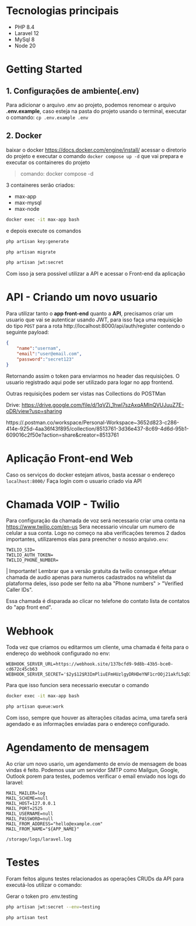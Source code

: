 # Tecnologias principais
- PHP 8.4
- Laravel 12
- MySql 8
- Node 20
# Getting Started
## 1. Configurações de ambiente(.env)
Para adicionar o arquivo .env ao projeto, podemos renomear o arquivo **.env.example**, caso esteja na pasta do projeto usando o terminal, executar o comando: `cp .env.example .env`
## 2. Docker
baixar o docker https://docs.docker.com/engine/install/
acessar o diretorio do projeto e executar o
comando `docker compose up -d` que vai prepara e executar os containeres do projeto

> comando: docker compose -d

3 containeres serão criados:
- max-app 
- max-mysql
- max-node

``` bash
docker exec -it max-app bash
```
e depois execute os comandos
 ``` bash
php artisan key:generate
```

 ``` bash
php artisan migrate
```

``` bash
php artisan jwt:secret
```

Com isso ja sera possivel utilizar a API e acessar o Front-end da aplicação

# API - Criando um novo usuario
Para utilizar tanto o **app front-end** quanto a **API**, precisamos criar um usuario que vai se autenticar usando JWT, para isso faça uma requisição do tipo `POST` para a rota http://localhost:8000/api/auth/register contendo o seguinte payload:
``` json
{
    "name":"usernam",
    "email":"user@email.com",
    "password":"secret123"
}
```
Retornando assim o token para enviarmos no header das requisições. O usuario registrado aqui pode ser utilizado para logar no app frontend.

Outras requisições podem ser vistas nas
Collections do POSTMan

Drive: https://drive.google.com/file/d/1qVZj_1hwl7szAxqAMlnQVUJuuZ7E-oDR/view?usp=sharing

https://.postman.co/workspace/Personal-Workspace~3652d823-c286-414e-925d-4aa36f43f895/collection/8513761-3d36e437-8c69-4d6d-95b1-609016c2f50e?action=share&creator=8513761

# Aplicação Front-end Web
Caso os serviços do docker estejam ativos, basta acessar o endereço `localhost:8000/`
Faça login com o usuario criado via API

# Chamada VOIP - Twilio
Para configuração da chamada de voz será necessario criar uma conta na https://www.twilio.com/en-us 
Sera necessario vincular um numero de celular a sua conta.
Logo no começo na aba verificações teremos 2 dados importantes, utilizaremos elas para preencher o nosso arquivo`.env`:

```
TWILIO_SID=
TWILIO_AUTH_TOKEN=
TWILIO_PHONE_NUMBER=
```

| Importante! Lembrar que a versão gratuita da twilio consegue efetuar chamada de audio apenas para numeros
cadastrados na whitelist da plataforma deles, isso pode ser feito na aba "Phone numbers" > "Verified Caller IDs".

Essa chamada é disparada ao clicar no telefone do contato lista de contatos do "app front end".

# Webhook
Toda vez que criamos ou editarmos um cliente, uma chamada é feita para o endereço do webhook configurado no env:
```
WEBHOOK_SERVER_URL=https://webhook.site/137bcfd9-9d8b-43b5-bce0-cd672c45cb63    
WEBHOOK_SERVER_SECRET='$2y$12$R3ImPliuEFmHUzlgyDRHDeYNF1crOOj21akfL5qD3VfvZ4rO68W12'
```
Para que isso funcion sera necessario executar o comando
``` bash
docker exec -it max-app bash
```
``` bash
php artisan queue:work
```
Com isso, sempre que houver as alterações citadas acima, uma tarefa será agendado e as informações enviadas para
o endereço configurado.

# Agendamento de mensagem
Ao criar um novo usario, um agendamento de envio de mensagem de boas vindas é feito.
Podemos usar um servidor SMTP como Mailgun, Google, Outlook porem para testes, podemos verificar o email
enviado nos logs do laravel:
```
MAIL_MAILER=log
MAIL_SCHEME=null
MAIL_HOST=127.0.0.1
MAIL_PORT=2525
MAIL_USERNAME=null
MAIL_PASSWORD=null
MAIL_FROM_ADDRESS="hello@example.com"
MAIL_FROM_NAME="${APP_NAME}"
```

`/storage/logs/laravel.log`

# Testes
Foram feitos alguns testes relacionados as operações CRUDs da API
para executá-los utilizar o comando:

Gerar o token pro .env.testing
```bash
php artisan jwt:secret --env=testing
```
```bash
php artisan test
```


